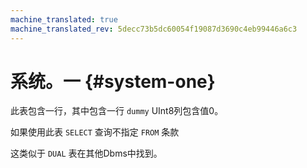 ```yaml
---
machine_translated: true
machine_translated_rev: 5decc73b5dc60054f19087d3690c4eb99446a6c3
---
```


# 系统。一 {#system-one}

此表包含一行，其中包含一行 `dummy` UInt8列包含值0。

如果使用此表 `SELECT` 查询不指定 `FROM` 条款

这类似于 `DUAL` 表在其他Dbms中找到。

